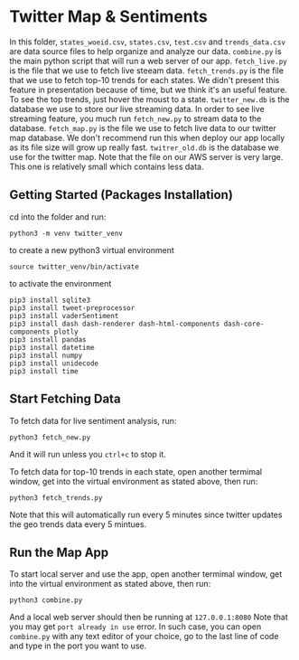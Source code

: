 # Twitter Map & Sentiments 

In this folder, `states_woeid.csv`, `states.csv`, `test.csv` and `trends_data.csv` are data source files to help organize and analyze our data. `combine.py` is the main python script that will run a web server of our app. `fetch_live.py` is the file that we use to fetch live steeam data. `fetch_trends.py` is the file that we use to fetch top-10 trends for each states. We didn't present this feature in presentation because of time, but we think it's an useful feature. To see the top trends, just hover the moust to a state. `twitter_new.db` is the database we use to store our live streaming data. In order to see live streaming feature, you much run `fetch_new.py` to stream data to the database. `fetch_map.py` is the file we use to fetch live data to our twitter map database. We don't recommend run this when deploy our app locally as its file size will grow up really fast. `twitrer_old.db` is the database we use for the twitter map. Note that the file on our AWS server is very large. This one is relatively small which contains less data. 

## Getting Started (Packages Installation)

cd into the folder and run:
```
python3 -m venv twitter_venv
```
to create a new python3 virtual environment
```
source twitter_venv/bin/activate
```
to activate the environment
```
pip3 install sqlite3
pip3 install tweet-preprocessor
pip3 install vaderSentiment
pip3 install dash dash-renderer dash-html-components dash-core-components plotly
pip3 install pandas
pip3 install datetime
pip3 install numpy
pip3 install unidecode
pip3 install time
```
## Start Fetching Data

To fetch data for live sentiment analysis, run:
```
python3 fetch_new.py
```
And it will run unless you `ctrl+c` to stop it.

To fetch data for top-10 trends in each state, open another termimal window, get into the virtual environment as stated above, then run:
```
python3 fetch_trends.py
```
Note that this will automatically run every 5 minutes since twitter updates the geo trends data every 5 mintues.



## Run the Map App

To start local server and use the app, open another termimal window, get into the virtual environment as stated above, then run:
```
python3 combine.py
```
And a local web server should then be running at `127.0.0.1:8080`
Note that you may get `port already in use` error. In such case, you can open `combine.py` with any text editor of your choice, go to the last line of code and type in the port you want to use.


